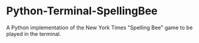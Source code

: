 # Python-Terminal-SpellingBee
A Python implementation of the New York Times "Spelling Bee" game to be played in the terminal.
